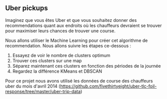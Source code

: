 ## Uber pickups

Imaginez que vous êtes Uber et que vous souhaitez donner des recommendations quant aux endroits où les chauffeurs devraient se trouver pour maximiser leurs chances de trouver une course.

Nous allons utiliser le Machine Learning pour créer cet algorithme de recommendation. Nous allons suivre les étapes ce-dessous :

1. Essayez de voir le nombre de clusters optimum
2. Trouver ces clusters sur une map
3. Séparez maintenant ces clusters en fonction des périodes de la journée
4. Regardez la différence KMeans et DBSCAN

Pour ce projet nous avons utilisé les données de course des chauffeurs uber du mois d'avril 2014 (https://github.com/fivethirtyeight/uber-tlc-foil-response/tree/master/uber-trip-data)


